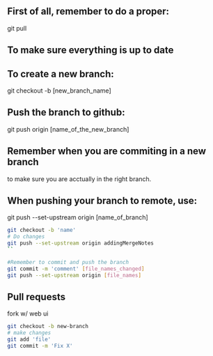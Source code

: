## First of all, remember to do a proper:
git pull

## To make sure everything is up to date

## To create a new branch:
git checkout -b [new_branch_name]

## Push the branch to github:
git push origin [name_of_the_new_branch]

## Remember when you are commiting in a new branch
to make sure you are acctually in the right branch.

## When pushing your branch to remote, use:
git push --set-upstream origin [name_of_branch]

```bash
git checkout -b 'name'
# Do changes
git push --set-upstream origin addingMergeNotes
``

#Remember to commit and push the branch
git commit -m 'comment' [file_names_changed]
git push --set-upstream origin [file_names]
```

## Pull requests

fork w/ web ui

```bash
git checkout -b new-branch
# make changes
git add 'file'
git commit -m 'Fix X'

```
